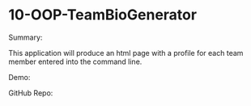 # 10-OOP-TeamBioGenerator

Summary:

This application will produce an html page with a profile for each team member entered into the command line.

Demo:

GitHub Repo:
